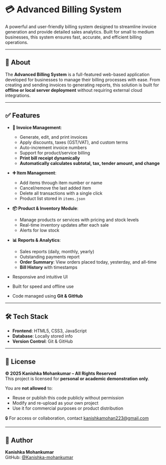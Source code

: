 # 💳 Advanced Billing System

A powerful and user-friendly billing system designed to streamline invoice generation and provide detailed sales analytics. Built for small to medium businesses, this system ensures fast, accurate, and efficient billing operations.

---

## 🧾 About

The **Advanced Billing System** is a full-featured web-based application developed for businesses to manage their billing processes with ease. From creating and sending invoices to generating reports, this solution is built for **offline or local server deployment** without requiring external cloud integrations.

---

## ✅ Features

- **🧾 Invoice Management**:
  - Generate, edit, and print invoices  
  - Apply discounts, taxes (GST/VAT), and custom terms  
  - Auto-increment invoice numbers  
  - Support for product/service billing  
  - **Print bill receipt dynamically**  
  - **Automatically calculates subtotal, tax, tender amount, and change**  

- **➕ Item Management**:
  - Add items through item number or name  
  - Cancel/remove the last added item  
  - Delete all transactions with a single click  
  - Product list stored in `items.json`  

- **📦 Product & Inventory Module**:
  - Manage products or services with pricing and stock levels  
  - Real-time inventory updates after each sale  
  - Alerts for low stock  

- **📊 Reports & Analytics**:
  - Sales reports (daily, monthly, yearly)  
  - Outstanding payments report  
  - **Order Summary**: View orders placed today, yesterday, and all-time  
  - **Bill History** with timestamps  

- Responsive and intuitive UI  
- Built for speed and offline use  
- Code managed using **Git & GitHub**

---

## 🛠️ Tech Stack

- **Frontend**: HTML5, CSS3, JavaScript    
- **Database**: Locally stored info    
- **Version Control**: Git & GitHub  

---

## 🪪 License

**© 2025 Kanishka Mohankumar – All Rights Reserved**  
This project is licensed for **personal or academic demonstration only**.

You are **not allowed** to:  
- Reuse or publish this code publicly without permission  
- Modify and re-upload as your own project  
- Use it for commercial purposes or product distribution  

🔒 For access or collaboration, contact [kanishkamohan223@gmail.com](mailto:kanishkamohan223@gmail.com)

---

## 👤 Author

**Kanishka Mohankumar**  
GitHub: [@Kanishka-mohankumar](https://github.com/Kanishka-mohankumar)
